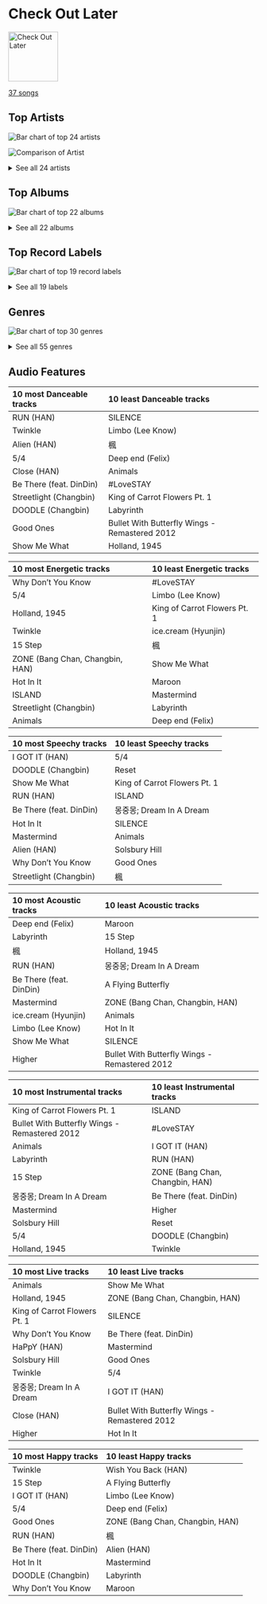 # Check Out Later


<img src="https://mosaic.scdn.co/640/ab67616d0000b27312626c137c7684fe1662a4f3ab67616d0000b2732ced1760b648799e697e8e02ab67616d0000b273ac815bdd584468a7aa0216e1ab67616d0000b273be123bb6b40736bf093870bd" alt="Check Out Later" width="100" />

[37 songs](check_out_later_tracks.md)

## Top Artists

![Bar chart of top 24 artists](../images/playlists/check_out_later/artists.png)

![Comparison of Artist](../images/playlists/check_out_later/artists_comparison.png)


<details>
<summary>See all 24 artists</summary>

|   Number of Tracks | Art                                                                                              | Artist                                     | 🔗                                                           |
|-------------------:|:-------------------------------------------------------------------------------------------------|:-------------------------------------------|:------------------------------------------------------------|
|                 13 | <img src="https://i.scdn.co/image/ab6761610000e5ebc855bded4ab1bd99ef62214a" alt="" width="50" /> | [Stray Kids](../artists/stray_kids.md)     | [🔗](https://open.spotify.com/artist/2dIgFjalVxs4ThymZ67YCE) |
|                  3 | <img src="https://i.scdn.co/image/ab6761610000e5eb5a00969a4698c3132a15fbb0" alt="" width="50" /> | [Taylor Swift](../artists/taylor_swift.md) | [🔗](https://open.spotify.com/artist/06HL4z0CvFAxyc27GXpf02) |
|                  2 | <img src="https://i.scdn.co/image/731f5f71de27c36300d2cf71a7f9cd7f389d0bf7" alt="" width="50" /> | Neutral Milk Hotel                         | [🔗](https://open.spotify.com/artist/2ooIqOf4X2uz4mMptXCtie) |
|                  2 | <img src="https://i.scdn.co/image/ab6761610000e5eba3c1fca063ed673aed61c885" alt="" width="50" /> | YOUHA                                      | [🔗](https://open.spotify.com/artist/2lZFlNiQMLa2fuX3pkXcan) |
|                  2 | <img src="https://i.scdn.co/image/ab6761610000e5eb576cb43281160e345f728b71" alt="" width="50" /> | Charli XCX                                 | [🔗](https://open.spotify.com/artist/25uiPmTg16RbhZWAqwLBy5) |
|                  2 | <img src="https://i.scdn.co/image/ab6761610000e5eb65b7b48eeac1b113c75f2295" alt="" width="50" /> | YB                                         | [🔗](https://open.spotify.com/artist/1rpgxJZxZMLnFNc1Jmyov5) |
|                  1 | <img src="https://i.scdn.co/image/ad5dbe5032b439728af9e711e8c0922a3aebcdbb" alt="" width="50" /> | Peter Gabriel                              | [🔗](https://open.spotify.com/artist/7C4sUpWGlTy7IANjruj02I) |
|                  1 | <img src="https://i.scdn.co/image/ab6761610000e5eb9426413cf033b2e0eedfeff6" alt="" width="50" /> | Girls' Generation-TTS                      | [🔗](https://open.spotify.com/artist/7AKHnZVqwXYuUwWJ8UGL5q) |
|                  1 | <img src="https://i.scdn.co/image/ab6761610000e5ebd2c56b558b75841a77d7ea09" alt="" width="50" /> | Nucksal                                    | [🔗](https://open.spotify.com/artist/6v5cGuRCZKq08nLI4WXJuB) |
|                  1 | <img src="https://i.scdn.co/image/ab67616d0000b27312626c137c7684fe1662a4f3" alt="" width="50" /> | HAEUN                                      | [🔗](https://open.spotify.com/artist/5JIuf9fLWCKGSpUDMTolAI) |
|                  1 | <img src="nan" alt="" width="50" />                                                              | Bang Chan                                  | [🔗](https://open.spotify.com/artist/4qy7HANJDOZRObts4Z0KSV) |
|                  1 | <img src="https://i.scdn.co/image/ab6761610000e5eba03696716c9ee605006047fd" alt="" width="50" /> | [Radiohead](../artists/radiohead.md)       | [🔗](https://open.spotify.com/artist/4Z8W4fKeB5YxbusRsdQVPb) |
|                  1 | <img src="https://i.scdn.co/image/ab6761610000e5eb01f3907376fc687c8caba2b4" alt="" width="50" /> | FIFTY FIFTY                                | [🔗](https://open.spotify.com/artist/4GJ6xDCF5jaUqD6avOuQT6) |
|                  1 | <img src="https://i.scdn.co/image/ab6761610000e5eb1a7d0845c3b7e2f130264957" alt="" width="50" /> | The Smashing Pumpkins                      | [🔗](https://open.spotify.com/artist/40Yq4vzPs9VNUrIBG5Jr2i) |
|                  1 | <img src="https://i.scdn.co/image/ab6761610000e5eb805669a8af3067839e92d762" alt="" width="50" /> | TEN                                        | [🔗](https://open.spotify.com/artist/3Q5Qep7ytrjVleNnMnntgQ) |
|                  1 | <img src="https://i.scdn.co/image/ab6761610000e5eb66337ec430a5bd3d1cfe74f5" alt="" width="50" /> | Gorillaz                                   | [🔗](https://open.spotify.com/artist/3AA28KZvwAUcZuOKwyblJQ) |
|                  1 | <img src="https://i.scdn.co/image/ab6761610000e5eb9df0f924a5e609c8da143cd5" alt="" width="50" /> | A. G. Cook                                 | [🔗](https://open.spotify.com/artist/335TWGWGFan4vaacJzSiU8) |
|                  1 | <img src="https://i.scdn.co/image/ab6761610000e5eb27c55a5e9ed2a41c01589fae" alt="" width="50" /> | Tiësto                                     | [🔗](https://open.spotify.com/artist/2o5jDhtHVPhrJdv3cEQ99Z) |
|                  1 | <img src="https://i.scdn.co/image/ab6761610000e5eb02b3aa55ba238b2ceafb09da" alt="" width="50" /> | Jay Chou                                   | [🔗](https://open.spotify.com/artist/2elBjNSdBE2Y3f0j1mjrql) |
|                  1 | <img src="https://i.scdn.co/image/ab6761610000e5eb93c6f21062da1ef012275ff6" alt="" width="50" /> | [CHUNG HA](../artists/chung_ha.md)         | [🔗](https://open.spotify.com/artist/2PSJ6YriU7JsFucxACpU7Y) |
|                  1 | <img src="https://i.scdn.co/image/ab6761610000e5eb196f5af772aeb1bdd3a6be65" alt="" width="50" /> | [(G)I-DLE](../artists/_g_i_dle.md)         | [🔗](https://open.spotify.com/artist/2AfmfGFbe0A0WsTYm0SDTx) |
|                  1 | <img src="https://i.scdn.co/image/ab6761610000e5eb0accbbe13e1aa147dd27671c" alt="" width="50" /> | Muse                                       | [🔗](https://open.spotify.com/artist/12Chz98pHFMPJEknJQMWvI) |
|                  1 | <img src="https://i.scdn.co/image/ab6761610000e5eb3a6cd2bfd57fe54535d1fe03" alt="" width="50" /> | DinDin                                     | [🔗](https://open.spotify.com/artist/0ugLySQOBIlvWTodx22Wao) |
|                  1 | <img src="https://i.scdn.co/image/ab6761610000e5eb1271f542dad4241c87250fe5" alt="" width="50" /> | Cecile Believe                             | [🔗](https://open.spotify.com/artist/0nZHjqvdLoBy50ZzUH5FNU) |

</details>


## Top Albums

![Bar chart of top 22 albums](../images/playlists/check_out_later/albums.png)


<details>
<summary>See all 22 albums</summary>

|   Number of Tracks | Art                                                                                              | Album                                                   | 🔗                                                          |
|-------------------:|:-------------------------------------------------------------------------------------------------|:--------------------------------------------------------|:-----------------------------------------------------------|
|                 13 | <img src="https://i.scdn.co/image/ab67616d0000b273d681b1b80c5dff43d2f4a3df" alt="" width="50" /> | SKZ-REPLAY                                              | [🔗](https://open.spotify.com/album/3UXrliH0JUQvcaLnBD8Txz) |
|                  3 | <img src="https://i.scdn.co/image/ab67616d0000b273bb54dde68cd23e2a268ae0f5" alt="" width="50" /> | Midnights                                               | [🔗](https://open.spotify.com/album/151w1FgRZfnKZA9FEcg9Z3) |
|                  2 | <img src="https://i.scdn.co/image/ab67616d0000b273589ce9a911c6e65b1f80c558" alt="" width="50" /> | In the Aeroplane Over the Sea                           | [🔗](https://open.spotify.com/album/0vVekV45lOaVKs6RZQQNob) |
|                  1 | <img src="https://i.scdn.co/image/ab67616d0000b27329778e54aa437b78f3520b0e" alt="" width="50" /> | 몽중몽; Dream In A Dream - SM STATION                      | [🔗](https://open.spotify.com/album/0uPf4jcvMQow0FNkIOxHZF) |
|                  1 | <img src="https://i.scdn.co/image/ab67616d0000b27357a6f5928952c277c4407f98" alt="" width="50" /> | love you more,                                          | [🔗](https://open.spotify.com/album/3g2OiEeQKfggUe6ViYeLSC) |
|                  1 | <img src="https://i.scdn.co/image/ab67616d0000b27312626c137c7684fe1662a4f3" alt="" width="50" /> | Winter Special (feat. DinDin)                           | [🔗](https://open.spotify.com/album/5uHVoQ3iICRMjiWws80QhA) |
|                  1 | <img src="https://i.scdn.co/image/ab67616d0000b273be123bb6b40736bf093870bd" alt="" width="50" /> | Why Be?                                                 | [🔗](https://open.spotify.com/album/4S5PRo1gVG9BvRnCcdYzdS) |
|                  1 | <img src="https://i.scdn.co/image/ab67616d0000b273fc192c54d1823a04ffb6c8c9" alt="" width="50" /> | The 2nd Law                                             | [🔗](https://open.spotify.com/album/3KuXEGcqLcnEYWnn3OEGy0) |
|                  1 | <img src="https://i.scdn.co/image/ab67616d0000b2732ced1760b648799e697e8e02" alt="" width="50" /> | Taxidriver OST Part.1                                   | [🔗](https://open.spotify.com/album/3PNXlS9tggXmCm1hrlHDcQ) |
|                  1 | <img src="https://i.scdn.co/image/ab67616d0000b2732074f657709a0cc10c3c34ab" alt="" width="50" /> | THE FIFTY                                               | [🔗](https://open.spotify.com/album/5Khk4qZMCH9iMJWBzzdbNP) |
|                  1 | <img src="https://i.scdn.co/image/ab67616d0000b273fe28f2179e0529ae0520f3bd" alt="" width="50" /> | Peter Gabriel 1: Car (Remastered Version)               | [🔗](https://open.spotify.com/album/4jd6oC0It60c1J3GpXCv6M) |
|                  1 | <img src="https://i.scdn.co/image/ab67616d0000b273431ac6e6f393acf475730ec6" alt="" width="50" /> | Mellon Collie And The Infinite Sadness (Deluxe Edition) | [🔗](https://open.spotify.com/album/55RhFRyQFihIyGf61MgcfV) |
|                  1 | <img src="https://i.scdn.co/image/ab67616d0000b273de3c04b5fc750b68899b20a9" alt="" width="50" /> | In Rainbows                                             | [🔗](https://open.spotify.com/album/5vkqYmiPBYLaalcmjujWxK) |
|                  1 | <img src="https://i.scdn.co/image/ab67616d0000b273bd8c4b8999cdc5af790b91b2" alt="" width="50" /> | ISLAND                                                  | [🔗](https://open.spotify.com/album/252HrrsALUd5ysKCJuRCur) |
|                  1 | <img src="https://i.scdn.co/image/ab67616d0000b273ac815bdd584468a7aa0216e1" alt="" width="50" /> | I love                                                  | [🔗](https://open.spotify.com/album/2Hyuin3i1cSZ1FlQFeCPZH) |
|                  1 | <img src="https://i.scdn.co/image/ab67616d0000b2731e8798f25a1997f0679b2382" alt="" width="50" /> | Hot In It                                               | [🔗](https://open.spotify.com/album/6R7Yy0sY9N8PNUhseegr2Q) |
|                  1 | <img src="https://i.scdn.co/image/ab67616d0000b273ce3eb674753352bcaa0ec45b" alt="" width="50" /> | Hands on Me                                             | [🔗](https://open.spotify.com/album/7KM1Yi5xYv3O6OcKsEeV83) |
|                  1 | <img src="https://i.scdn.co/image/ab67616d0000b273c73a7bb15f43bae86215934b" alt="" width="50" /> | Gorillaz                                                | [🔗](https://open.spotify.com/album/0YvYmLBFFwYxgI4U9KKgUm) |
|                  1 | <img src="https://i.scdn.co/image/ab67616d0000b273f629eb64fd8ef76a97b154f5" alt="" width="50" /> | CRASH                                                   | [🔗](https://open.spotify.com/album/1QqipMXWzJhr6yfcNKTp8B) |
|                  1 | <img src="https://i.scdn.co/image/ab67616d0000b2735f4269ee2c76394d8f3d1309" alt="" width="50" /> | 7G                                                      | [🔗](https://open.spotify.com/album/16NHNs15w1bpkFiBOUgDaB) |
|                  1 | <img src="https://i.scdn.co/image/ab67616d0000b27352667a927da106f60947413a" alt="" width="50" /> | 11月的蕭邦                                                  | [🔗](https://open.spotify.com/album/6rRydp9XlVoLfTtA3qpWcn) |
|                  1 | <img src="https://i.scdn.co/image/ab67616d0000b273c492874e96f19148018e759e" alt="" width="50" /> | 'Twinkle' Mini Album                                    | [🔗](https://open.spotify.com/album/0kRgg9fqMgIrzzzYNJrYuT) |

</details>


## Top Record Labels

![Bar chart of top 19 record labels](../images/playlists/check_out_later/labels.png)


<details>
<summary>See all 19 labels</summary>

|   Number of Tracks | Label                                                               |
|-------------------:|:--------------------------------------------------------------------|
|                 13 | [Republic Records](../labels/republic_records.md)                   |
|                  3 | [Universal Music LLC](../labels/universal_music_llc.md)             |
|                  3 | [Taylor Swift](../labels/taylor_swift.md)                           |
|                  2 | [SM Entertainment](../labels/sm_entertainment.md)                   |
|                  2 | [Merge Records](../labels/merge_records.md)                         |
|                  2 | [Atlantic Records](../labels/atlantic_records.md)                   |
|                  1 | [XL Recordings](../labels/xl_recordings.md)                         |
|                  1 | [Warner Records](../labels/warner_records.md)                       |
|                  1 | [Virgin Records](../labels/virgin_records.md)                       |
|                  1 | [Stone Music Entertainment](../labels/stone_music_entertainment.md) |
|                  1 | [SBS Contents Hub Co.](../labels/sbs_contents_hub_co_.md)           |
|                  1 | [Real World Productions](../labels/real_world_productions.md)       |
|                  1 | [Parlophone UK](../labels/parlophone_uk.md)                         |
|                  1 | [PC Music](../labels/pc_music.md)                                   |
|                  1 | [Music Recipe](../labels/music_recipe.md)                           |
|                  1 | [JVR](../labels/jvr.md)                                             |
|                  1 | [GH Entertainment](../labels/gh_entertainment.md)                   |
|                  1 | [CUBE ENTERTAINMENT](../labels/cube_entertainment.md)               |
|                  1 | [ATTRAKT](../labels/attrakt.md)                                     |

</details>


## Genres

![Bar chart of top 30 genres](../images/playlists/check_out_later/genres.png)


<details>
<summary>See all 55 genres</summary>

|   Number of Tracks | Genre                                             |
|-------------------:|:--------------------------------------------------|
|                 19 | [k-pop](../genres/k_pop.md)                       |
|                 13 | [k-pop boy group](../genres/k_pop_boy_group.md)   |
|                  5 | [pop](../genres/pop.md)                           |
|                  4 | [rock](../genres/rock.md)                         |
|                  4 | permanent wave                                    |
|                  4 | alternative rock                                  |
|                  2 | lo-fi                                             |
|                  2 | korean indie rock                                 |
|                  2 | [k-pop girl group](../genres/k_pop_girl_group.md) |
|                  2 | k-indie                                           |
|                  2 | indie rock                                        |
|                  2 | indie pop                                         |
|                  2 | elephant 6                                        |
|                  2 | [dance pop](../genres/dance_pop.md)               |
|                  2 | chamber pop                                       |
|                  2 | art rock                                          |
|                  2 | [art pop](../genres/art_pop.md)                   |
|                  2 | anti-folk                                         |
|                  1 | zhongguo feng                                     |
|                  1 | uk pop                                            |
|                  1 | tropical house                                    |
|                  1 | trance                                            |
|                  1 | taiwan pop                                        |
|                  1 | symphonic rock                                    |
|                  1 | spacegrunge                                       |
|                  1 | [soft rock](../genres/soft_rock.md)               |
|                  1 | slap house                                        |
|                  1 | proto-hyperpop                                    |
|                  1 | [post-teen pop](../genres/post_teen_pop.md)       |
|                  1 | [pop rock](../genres/pop_rock.md)                 |
|                  1 | pop dance                                         |
|                  1 | oxford indie                                      |
|                  1 | new wave pop                                      |
|                  1 | new wave                                          |
|                  1 | modern rock                                       |
|                  1 | metropopolis                                      |
|                  1 | [mellow gold](../genres/mellow_gold.md)           |
|                  1 | melancholia                                       |
|                  1 | mandopop                                          |
|                  1 | hyperpop                                          |
|                  1 | house                                             |
|                  1 | grunge                                            |
|                  1 | escape room                                       |
|                  1 | [electropop](../genres/electropop.md)             |
|                  1 | edm                                               |
|                  1 | dutch edm                                         |
|                  1 | deconstructed club                                |
|                  1 | [classic rock](../genres/classic_rock.md)         |
|                  1 | candy pop                                         |
|                  1 | c-pop                                             |
|                  1 | brostep                                           |
|                  1 | big room                                          |
|                  1 | alternative metal                                 |
|                  1 | alternative hip hop                               |
|                  1 | album rock                                        |

</details>


## Audio Features

| 10 most Danceable tracks   | 10 least Danceable tracks                     |
|:---------------------------|:----------------------------------------------|
| RUN (HAN)                  | SILENCE                                       |
| Twinkle                    | Limbo (Lee Know)                              |
| Alien (HAN)                | 楓                                             |
| 5/4                        | Deep end (Felix)                              |
| Close (HAN)                | Animals                                       |
| Be There (feat. DinDin)    | #LoveSTAY                                     |
| Streetlight (Changbin)     | King of Carrot Flowers Pt. 1                  |
| DOODLE (Changbin)          | Labyrinth                                     |
| Good Ones                  | Bullet With Butterfly Wings - Remastered 2012 |
| Show Me What               | Holland, 1945                                 |

| 10 most Energetic tracks        | 10 least Energetic tracks    |
|:--------------------------------|:-----------------------------|
| Why Don’t You Know              | #LoveSTAY                    |
| 5/4                             | Limbo (Lee Know)             |
| Holland, 1945                   | King of Carrot Flowers Pt. 1 |
| Twinkle                         | ice.cream (Hyunjin)          |
| 15 Step                         | 楓                            |
| ZONE (Bang Chan, Changbin, HAN) | Show Me What                 |
| Hot In It                       | Maroon                       |
| ISLAND                          | Mastermind                   |
| Streetlight (Changbin)          | Labyrinth                    |
| Animals                         | Deep end (Felix)             |

| 10 most Speechy tracks   | 10 least Speechy tracks      |
|:-------------------------|:-----------------------------|
| I GOT IT (HAN)           | 5/4                          |
| DOODLE (Changbin)        | Reset                        |
| Show Me What             | King of Carrot Flowers Pt. 1 |
| RUN (HAN)                | ISLAND                       |
| Be There (feat. DinDin)  | 몽중몽; Dream In A Dream        |
| Hot In It                | SILENCE                      |
| Mastermind               | Animals                      |
| Alien (HAN)              | Solsbury Hill                |
| Why Don’t You Know       | Good Ones                    |
| Streetlight (Changbin)   | 楓                            |

| 10 most Acoustic tracks   | 10 least Acoustic tracks                      |
|:--------------------------|:----------------------------------------------|
| Deep end (Felix)          | Maroon                                        |
| Labyrinth                 | 15 Step                                       |
| 楓                         | Holland, 1945                                 |
| RUN (HAN)                 | 몽중몽; Dream In A Dream                         |
| Be There (feat. DinDin)   | A Flying Butterfly                            |
| Mastermind                | ZONE (Bang Chan, Changbin, HAN)               |
| ice.cream (Hyunjin)       | Animals                                       |
| Limbo (Lee Know)          | Hot In It                                     |
| Show Me What              | SILENCE                                       |
| Higher                    | Bullet With Butterfly Wings - Remastered 2012 |

| 10 most Instrumental tracks                   | 10 least Instrumental tracks    |
|:----------------------------------------------|:--------------------------------|
| King of Carrot Flowers Pt. 1                  | ISLAND                          |
| Bullet With Butterfly Wings - Remastered 2012 | #LoveSTAY                       |
| Animals                                       | I GOT IT (HAN)                  |
| Labyrinth                                     | RUN (HAN)                       |
| 15 Step                                       | ZONE (Bang Chan, Changbin, HAN) |
| 몽중몽; Dream In A Dream                         | Be There (feat. DinDin)         |
| Mastermind                                    | Higher                          |
| Solsbury Hill                                 | Reset                           |
| 5/4                                           | DOODLE (Changbin)               |
| Holland, 1945                                 | Twinkle                         |

| 10 most Live tracks          | 10 least Live tracks                          |
|:-----------------------------|:----------------------------------------------|
| Animals                      | Show Me What                                  |
| Holland, 1945                | ZONE (Bang Chan, Changbin, HAN)               |
| King of Carrot Flowers Pt. 1 | SILENCE                                       |
| Why Don’t You Know           | Be There (feat. DinDin)                       |
| HaPpY (HAN)                  | Mastermind                                    |
| Solsbury Hill                | Good Ones                                     |
| Twinkle                      | 5/4                                           |
| 몽중몽; Dream In A Dream        | I GOT IT (HAN)                                |
| Close (HAN)                  | Bullet With Butterfly Wings - Remastered 2012 |
| Higher                       | Hot In It                                     |

| 10 most Happy tracks    | 10 least Happy tracks           |
|:------------------------|:--------------------------------|
| Twinkle                 | Wish You Back (HAN)             |
| 15 Step                 | A Flying Butterfly              |
| I GOT IT (HAN)          | Limbo (Lee Know)                |
| 5/4                     | Deep end (Felix)                |
| Good Ones               | ZONE (Bang Chan, Changbin, HAN) |
| RUN (HAN)               | 楓                               |
| Be There (feat. DinDin) | Alien (HAN)                     |
| Hot In It               | Mastermind                      |
| DOODLE (Changbin)       | Labyrinth                       |
| Why Don’t You Know      | Maroon                          |
